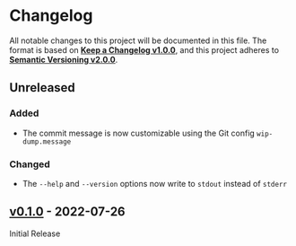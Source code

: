 <!--
  Copyright (c) 2024 Michael Federczuk
  SPDX-License-Identifier: CC-BY-SA-4.0
-->

<!-- markdownlint-disable no-duplicate-heading -->

# Changelog #

All notable changes to this project will be documented in this file.
The format is based on [**Keep a Changelog v1.0.0**](https://keepachangelog.com/en/1.0.0/),
and this project adheres to [**Semantic Versioning v2.0.0**](https://semver.org/spec/v2.0.0.html).

## Unreleased ##

### Added ###

* The commit message is now customizable using the Git config `wip-dump.message`

### Changed ###

* The `--help` and `--version` options now write to `stdout` instead of `stderr`

## [v0.1.0] - 2022-07-26 ##

[v0.1.0]: https://github.com/mfederczuk/git-wip-dump/releases/tag/v0.1.0}

Initial Release
